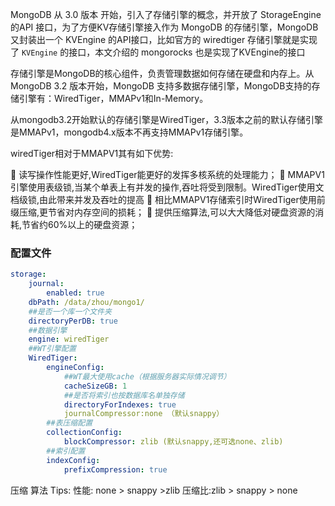 MongoDB 从 3.0 版本 开始，引入了存储引擎的概念，并开放了 StorageEngine 的API 接口，为了方便KV存储引擎接入作为 MongoDB 的存储引擎，MongoDB 又封装出一个 KVEngine 的API接口，比如官方的 wiredtiger 存储引擎就是实现了 `KVEngine` 的接口，本文介绍的 mongorocks 也是实现了KVEngine的接口



存储引擎是MongoDB的核心组件，负责管理数据如何存储在硬盘和内存上。从MongoDB 3.2 版本开始，MongoDB 支持多数据存储引擎，MongoDB支持的存储引擎有：WiredTiger，MMAPv1和In-Memory。

从mongodb3.2开始默认的存储引擎是WiredTiger，3.3版本之前的默认存储引擎是MMAPv1，mongodb4.x版本不再支持MMAPv1存储引擎。

wiredTiger相对于MMAPV1其有如下优势:

 读写操作性能更好,WiredTiger能更好的发挥多核系统的处理能力；
 MMAPV1引擎使用表级锁,当某个单表上有并发的操作,吞吐将受到限制。WiredTiger使用文档级锁,由此带来并发及吞吐的提高
 相比MMAPV1存储索引时WiredTiger使用前缀压缩,更节省对内存空间的损耗；
 提供压缩算法,可以大大降低对硬盘资源的消耗,节省约60%以上的硬盘资源；



### 配置文件

```yaml
storage:
    journal:
        enabled: true
    dbPath: /data/zhou/mongo1/
    ##是否一个库一个文件夹
    directoryPerDB: true
    ##数据引擎
    engine: wiredTiger
    ##WT引擎配置
    WiredTiger:
        engineConfig:
            ##WT最大使用cache（根据服务器实际情况调节）
            cacheSizeGB: 1
            ##是否将索引也按数据库名单独存储
            directoryForIndexes: true
            journalCompressor:none （默认snappy）
        ##表压缩配置
        collectionConfig:
            blockCompressor: zlib (默认snappy,还可选none、zlib)
        ##索引配置
        indexConfig:
            prefixCompression: true
```

压缩 算法 Tips:
性能: none > snappy >zlib
压缩比:zlib > snappy > none

 
